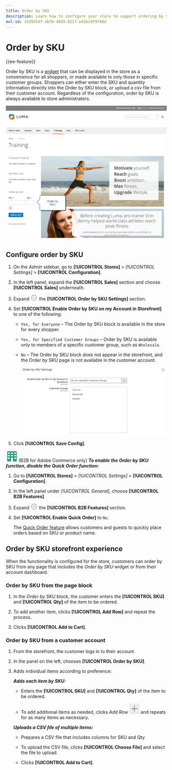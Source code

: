 ```yaml
---
title: Order by SKU
description: Learn how to configure your store to support ordering by SKU as a convenience for your customers.
exl-id: cb39554f-ab76-46d5-8217-e43bc8f9f88d
---
```

# Order by SKU

{{ee-feature}}

Order by SKU is a [widget](../content-design/widgets.md) that can be displayed in the store as a convenience for all shoppers, or made available to only those in specific customer groups. Shoppers can either enter the SKU and quantity information directly into the Order by SKU block, or upload a csv file from their customer account. Regardless of the configuration, order by SKU is always available to store administrators.

![Order by SKU in the Storefront](./assets/storefront-order-by-sku.png)<!-- zoom -->

## Configure order by SKU

1. On the _Admin_ sidebar, go to **[!UICONTROL Stores]** > _[!UICONTROL Settings]_ > **[!UICONTROL Configuration]**.

1. In the left panel, expand the **[!UICONTROL Sales]** section and choose **[!UICONTROL Sales]** underneath.

1. Expand ![Expansion selector](../assets/icon-display-expand.png) the **[!UICONTROL Order by SKU Settings]** section.

1. Set **[!UICONTROL Enable Order by SKU on my Account in Storefront]** to one of the following:

    - `Yes, for Everyone` – The Order by SKU block is available in the store for every shopper.
    - `Yes, for Specified Customer Groups` – Order by SKU is available only to members of a specific customer group, such as `Wholesale`.
    - `No` – The Order by SKU block does not appear in the storefront, and the Order by SKU page is not available in the  customer account.

      ![Order by SKU Settings](../configuration-reference/sales/assets/sales-order-by-sku-settings.png)<!-- zoom -->

1. Click **[!UICONTROL Save Config]**.

![B2B for Adobe Commerce](../assets/b2b.svg) (B2B for Adobe Commerce only) _**To enable the Order by SKU function, disable the Quick Order function:**_

1. Go to **[!UICONTROL Stores]** > _[!UICONTROL Settings]_ > **[!UICONTROL Configuration]**.

1. In the left panel under _[!UICONTROL General]_, choose **[!UICONTROL B2B Features]**

1. Expand ![Expansion selector](../assets/icon-display-expand.png) the **[!UICONTROL B2B Features]** section.

1. Set **[!UICONTROL Enable Quick Order]** to `No`.

   The [Quick Order feature](../b2b/quick-order.md) allows customers and guests to quickly place orders based on SKU or product name.

## Order by SKU storefront experience

When the functionality is configured for the store, customers can order by SKU from any page that includes the _Order by SKU_ widget or from their account dashboard.

### Order by SKU from the page block

1. In the _Order by SKU_ block, the customer enters the **[!UICONTROL SKU]** and **[!UICONTROL Qty]** of the item to be ordered.

1. To add another item, clicks **[!UICONTROL Add Row]** and repeat the process.

1. Clicks **[!UICONTROL Add to Cart]**.

### Order by SKU from a customer account

1. From the storefront, the customer logs in to their account.

1. In the panel on the left, chooses **[!UICONTROL Order by SKU]**.

1. Adds individual items according to preference:

   _**Adds each item by SKU:**_

      - Enters the **[!UICONTROL SKU]** and **[!UICONTROL Qty]** of the item to be ordered.

      - To add additional items as needed, clicks _Add Row_ ![Plus sign button](../assets/button-add-item.png) and repeats for as many items as necessary.

   _**Uploads a CSV file of multiple items:**_

      - Prepares a CSV file that includes columns for SKU and Qty.

      - To upload the CSV file, clicks **[!UICONTROL Choose File]** and select the file to upload.

      - Clicks **[!UICONTROL Add to Cart]**.
